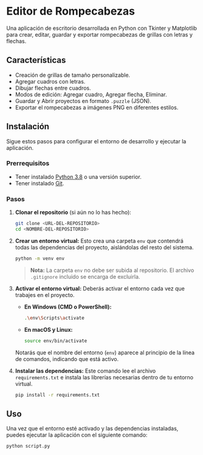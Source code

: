 # Editor de Rompecabezas

Una aplicación de escritorio desarrollada en Python con Tkinter y Matplotlib para crear, editar, guardar y exportar rompecabezas de grillas con letras y flechas.

## Características

- Creación de grillas de tamaño personalizable.
- Agregar cuadros con letras.
- Dibujar flechas entre cuadros.
- Modos de edición: Agregar cuadro, Agregar flecha, Eliminar.
- Guardar y Abrir proyectos en formato `.puzzle` (JSON).
- Exportar el rompecabezas a imágenes PNG en diferentes estilos.

## Instalación

Sigue estos pasos para configurar el entorno de desarrollo y ejecutar la aplicación.

### Prerrequisitos

- Tener instalado [Python 3.8](https://www.python.org/downloads/) o una versión superior.
- Tener instalado [Git](https://git-scm.com/downloads/).

### Pasos

1.  **Clonar el repositorio** (si aún no lo has hecho):
    ```bash
    git clone <URL-DEL-REPOSITORIO>
    cd <NOMBRE-DEL-REPOSITORIO>
    ```

2.  **Crear un entorno virtual:**
    Esto crea una carpeta `env` que contendrá todas las dependencias del proyecto, aislándolas del resto del sistema.
    ```bash
    python -m venv env
    ```
    > **Nota:** La carpeta `env` no debe ser subida al repositorio. El archivo `.gitignore` incluido se encarga de excluirla.

3.  **Activar el entorno virtual:**
    Deberás activar el entorno cada vez que trabajes en el proyecto.

    -   **En Windows (CMD o PowerShell):**
        ```bash
        .\env\Scripts\activate
        ```
    -   **En macOS y Linux:**
        ```bash
        source env/bin/activate
        ```
    Notarás que el nombre del entorno (`env`) aparece al principio de la línea de comandos, indicando que está activo.

4.  **Instalar las dependencias:**
    Este comando lee el archivo `requirements.txt` e instala las librerías necesarias dentro de tu entorno virtual.
    ```bash
    pip install -r requirements.txt
    ```

## Uso

Una vez que el entorno esté activado y las dependencias instaladas, puedes ejecutar la aplicación con el siguiente comando:

```bash
python script.py
```
